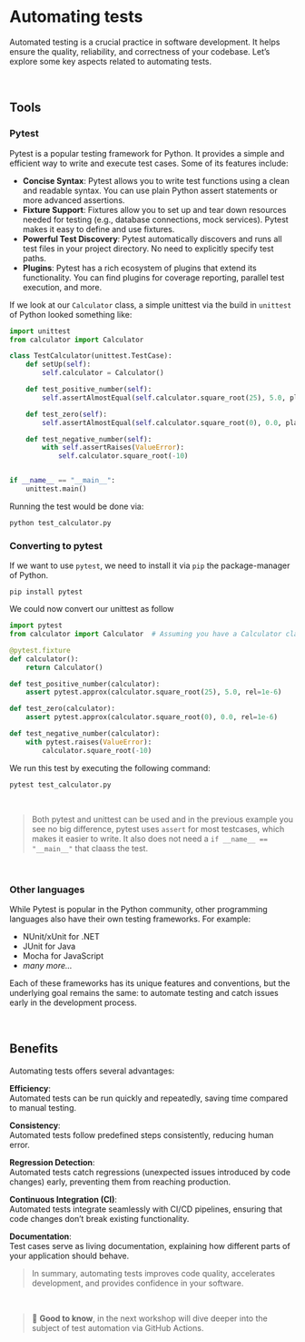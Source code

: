 # Automating tests
Automated testing is a crucial practice in software development. It helps ensure the quality, reliability, and correctness of your codebase. Let’s explore some key aspects related to automating tests.

<br>

## Tools

### Pytest
Pytest is a popular testing framework for Python. It provides a simple and efficient way to write and execute test cases. Some of its features include:

- **Concise Syntax**: Pytest allows you to write test functions using a clean and readable syntax. You can use plain Python assert statements or more advanced assertions.
- **Fixture Support**: Fixtures allow you to set up and tear down resources needed for testing (e.g., database connections, mock services). Pytest makes it easy to define and use fixtures.
- **Powerful Test Discovery**: Pytest automatically discovers and runs all test files in your project directory. No need to explicitly specify test paths.
- **Plugins**: Pytest has a rich ecosystem of plugins that extend its functionality. You can find plugins for coverage reporting, parallel test execution, and more.

If we look at our `Calculator` class, a simple unittest via the build in `unittest` of Python looked something like:
```python
import unittest
from calculator import Calculator

class TestCalculator(unittest.TestCase):
    def setUp(self):
        self.calculator = Calculator()

    def test_positive_number(self):
        self.assertAlmostEqual(self.calculator.square_root(25), 5.0, places=6)

    def test_zero(self):
        self.assertAlmostEqual(self.calculator.square_root(0), 0.0, places=6)

    def test_negative_number(self):
        with self.assertRaises(ValueError):
            self.calculator.square_root(-10)


if __name__ == "__main__":
    unittest.main()
```

Running the test would be done via:
```
python test_calculator.py
```

### Converting to pytest
If we want to use `pytest`, we need to install it via `pip` the package-manager of Python.
```
pip install pytest
```

We could now convert our unittest as follow
```python
import pytest
from calculator import Calculator  # Assuming you have a Calculator class

@pytest.fixture
def calculator():
    return Calculator()

def test_positive_number(calculator):
    assert pytest.approx(calculator.square_root(25), 5.0, rel=1e-6)

def test_zero(calculator):
    assert pytest.approx(calculator.square_root(0), 0.0, rel=1e-6)

def test_negative_number(calculator):
    with pytest.raises(ValueError):
        calculator.square_root(-10)
```

We run this test by executing the following command:
```
pytest test_calculator.py
```

<br>

> Both pytest and unittest can be used and in the previous example you see no big difference, pytest uses `assert` for most testcases, which makes it easier to write. It also does not need a `if __name__ == "__main__"` that claass the test.

<br>

### Other languages
While Pytest is popular in the Python community, other programming languages also have their own testing frameworks. For example:

- NUnit/xUnit for .NET
- JUnit for Java
- Mocha for JavaScript
- *many more...*

Each of these frameworks has its unique features and conventions, but the underlying goal remains the same: to automate testing and catch issues early in the development process.

<br>

## Benefits
Automating tests offers several advantages:

**Efficiency**: <br>
Automated tests can be run quickly and repeatedly, saving time compared to manual testing.

**Consistency**: <br> 
Automated tests follow predefined steps consistently, reducing human error.

**Regression Detection**:  <br>
Automated tests catch regressions (unexpected issues introduced by code changes) early, preventing them from reaching production.

**Continuous Integration (CI)**:  <br>
Automated tests integrate seamlessly with CI/CD pipelines, ensuring that code changes don’t break existing functionality.

**Documentation**:  <br>
Test cases serve as living documentation, explaining how different parts of your application should behave.

> In summary, automating tests improves code quality, accelerates development, and provides confidence in your software.

 <br>

> :memo: **Good to know**, in the next workshop will dive deeper into the subject of test automation via GitHub Actions.